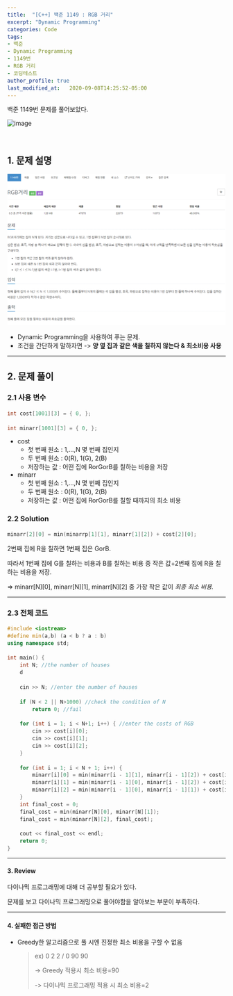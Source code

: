 ```yaml
---
title:  "[C++] 백준 1149 : RGB 거리"
excerpt: "Dynamic Programming"
categories: Code
tags: 
- 백준
- Dynamic Programming
- 1149번
- RGB 거리
- 코딩테스트
author_profile: true
last_modified_at:   2020-09-08T14:25:52-05:00
---
```


백준 1149번 문제를 풀어보았다.

![image](https://user-images.githubusercontent.com/37764581/104123691-06d5c100-5390-11eb-85be-4a3c0939a4f7.png)

<br>

## 1. 문제 설명

<img src="/assets/images/posts/1149.png">

+ Dynamic Programming을 사용하여 푸는 문제.
+ 조건을 간단하게 말하자면 -> **양 옆 집과 같은 색을 칠하지 않는다 & 최소비용 사용**

---

## 2. 문제 풀이

### 2.1 사용 변수

```cpp
int cost[1001][3] = { 0, };

int minarr[1001][3] = { 0, };
```

+ cost
  + 첫 번째 원소 : 1,...,N 몇 번째 집인지
  + 두 번째 원소 : 0(R), 1(G), 2(B)
  + 저장하는 값 : 어떤 집에 RorGorB를 칠하는 비용을 저장
+ minarr
  + 첫 번째 원소 : 1,...,N 몇 번째 집인지
  + 두 번째 원소 : 0(R), 1(G), 2(B)
  + 저장하는 값 : 어떤 집에 RorGorB를 칠할 때까지의 최소 비용

### 2.2 Solution

```c
minarr[2][0] = min(minarrp[1][1], minarr[1][2]) + cost[2][0];
```

2번째 집에 R을 칠하면 1번째 집은 GorB.

따라서 1번째 집에 G를 칠하는 비용과 B를 칠하는 비용 중 작은 값+2번째 집에 R을 칠하는 비용을 저장.

=> minarr[N][0], minarr[N][1], minarr[N][2] 중 가장 작은 값이 *최종 최소 비용.*

---

### 2.3 전체 코드

```cpp
#include <iostream>
#define min(a,b) (a < b ? a : b)
using namespace std;

int main() {
	int N; //the number of houses
	d

	cin >> N; //enter the number of houses

	if (N < 2 || N>1000) //check the condition of N
		return 0; //fail

	for (int i = 1; i < N+1; i++) { //enter the costs of RGB
		cin >> cost[i][0];
		cin >> cost[i][1];
		cin >> cost[i][2];
	}

	for (int i = 1; i < N + 1; i++) {
		minarr[i][0] = min(minarr[i - 1][1], minarr[i - 1][2]) + cost[i][0]; //current house : R
		minarr[i][1] = min(minarr[i - 1][0], minarr[i - 1][2]) + cost[i][1]; //current house : G
		minarr[i][2] = min(minarr[i - 1][0], minarr[i - 1][1]) + cost[i][2]; //current house : B
	}
	int final_cost = 0;
	final_cost = min(minarr[N][0], minarr[N][1]);
	final_cost = min(minarr[N][2], final_cost);

	cout << final_cost << endl;
	return 0;
}
```

---
#### 3. Review

다이나믹 프로그래밍에 대해 더 공부할 필요가 있다.

문제를 보고 다이나믹 프로그래밍으로 풀어야함을 알아보는 부분이 부족하다.

---

#### 4. 실패한 접근 방법

+ Greedy한 알고리즘으로 풀 시엔 진정한 최소 비용을 구할 수 없음
  
  > ex)
  > 0 2 2 / 0 90 90
  > 
  > -> Greedy 적용시 최소 비용=90
  > 
  > -> 다이나믹 프로그래밍 적용 시 최소 비용=2

